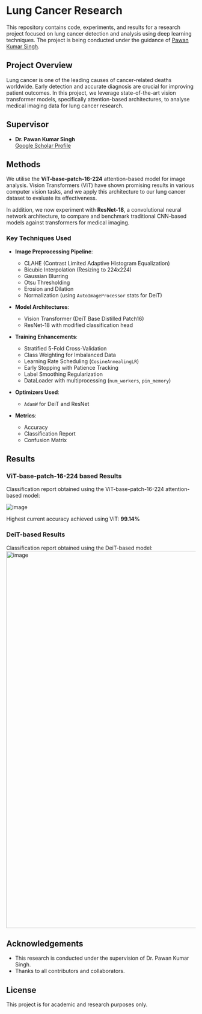 # Lung Cancer Research

This repository contains code, experiments, and results for a research project focused on lung cancer detection and analysis using deep learning techniques. The project is being conducted under the guidance of [Pawan Kumar Singh](https://scholar.google.co.in/citations?user=LctgJHoAAAAJ&hl=en).

## Project Overview

Lung cancer is one of the leading causes of cancer-related deaths worldwide. Early detection and accurate diagnosis are crucial for improving patient outcomes. In this project, we leverage state-of-the-art vision transformer models, specifically attention-based architectures, to analyse medical imaging data for lung cancer research.

## Supervisor

- **Dr. Pawan Kumar Singh**  
  [Google Scholar Profile](https://scholar.google.co.in/citations?user=LctgJHoAAAAJ&hl=en)

## Methods

We utilise the **ViT-base-patch-16-224** attention-based model for image analysis. Vision Transformers (ViT) have shown promising results in various computer vision tasks, and we apply this architecture to our lung cancer dataset to evaluate its effectiveness.

In addition, we now experiment with **ResNet-18**, a convolutional neural network architecture, to compare and benchmark traditional CNN-based models against transformers for medical imaging.

### Key Techniques Used

- **Image Preprocessing Pipeline**:
  - CLAHE (Contrast Limited Adaptive Histogram Equalization)
  - Bicubic Interpolation (Resizing to 224x224)
  - Gaussian Blurring
  - Otsu Thresholding
  - Erosion and Dilation
  - Normalization (using `AutoImageProcessor` stats for DeiT)

- **Model Architectures**:
  - Vision Transformer (DeiT Base Distilled Patch16)
  - ResNet-18 with modified classification head

- **Training Enhancements**:
  - Stratified 5-Fold Cross-Validation
  - Class Weighting for Imbalanced Data
  - Learning Rate Scheduling (`CosineAnnealingLR`)
  - Early Stopping with Patience Tracking
  - Label Smoothing Regularization
  - DataLoader with multiprocessing (`num_workers`, `pin_memory`)

- **Optimizers Used**:
  - `AdamW` for DeiT and ResNet

- **Metrics**:
  - Accuracy
  - Classification Report
  - Confusion Matrix

## Results

### ViT-base-patch-16-224 based Results

Classification report obtained using the ViT-base-patch-16-224 attention-based model:

![image](https://github.com/user-attachments/assets/5581bf9c-5d57-4026-bba6-cdd248e768d7)


Highest current accuracy achieved using ViT: **99.14%**

### DeiT-based Results
Classification report obtained using the DeiT-based model:
<img width="1000" alt="image" src="https://github.com/user-attachments/assets/f3a95fef-0bd7-4ff5-8681-a237f134e399" />


## Acknowledgements

- This research is conducted under the supervision of Dr. Pawan Kumar Singh.
- Thanks to all contributors and collaborators.

## License

This project is for academic and research purposes only.
